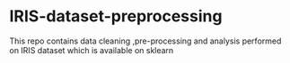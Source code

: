 # IRIS-dataset-preprocessing
This repo contains data cleaning ,pre-processing and analysis performed on IRIS dataset which is available on sklearn
